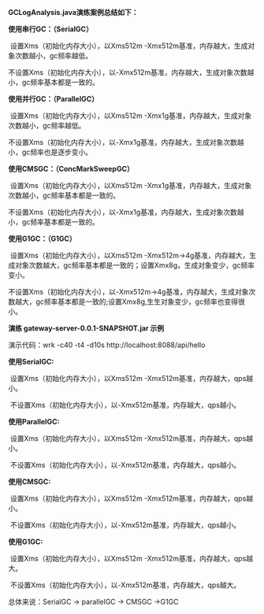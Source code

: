 **GCLogAnalysis.java演练案例总结如下：**

**使用串行GC：（SerialGC）**

​		设置Xms（初始化内存大小），以Xms512m -Xmx512m基准，内存越大，生成对象次数越小，gc频率越低。

​		不设置Xms（初始化内存大小），以-Xmx512m基准，内存越大，生成对象次数越小，gc频率基本都是一致的。

**使用并行GC：（ParallelGC）**

​		设置Xms（初始化内存大小），以Xms512m -Xmx1g基准，内存越大，生成对象次数越小，gc频率越低。

​		不设置Xms（初始化内存大小），以-Xmx1g基准，内存越大，生成对象次数越小，gc频率也是逐步变小。

**使用CMSGC：（ConcMarkSweepGC）**

​		设置Xms（初始化内存大小），以Xms512m -Xmx1g基准，内存越大，生成对象次数越小，gc频率基本都是一致的。

​		不设置Xms（初始化内存大小），以-Xmx1g基准，内存越大，生成对象次数越小，gc频率基本都是一致的。

**使用G1GC：（G1GC）**

​		设置Xms（初始化内存大小），以Xms512m -Xmx512m->4g基准，内存越大，生成对象次数越大，gc频率基本都是一致的；设置Xmx8g，生成对象变少，gc频率变小。

​		不设置Xms（初始化内存大小），以-Xmx512m->4g基准，内存越大，生成对象次数越大，gc频率基本都是一致的;设置Xmx8g,生生对象变少，gc频率也变得很小。



**演练 gateway-server-0.0.1-SNAPSHOT.jar 示例**

演示代码：wrk -c40 -t4 -d10s http://localhost:8088/api/hello

**使用SerialGC:**

​		设置Xms（初始化内存大小），以Xms512m -Xmx512m基准，内存越大，qps越小。

​		不设置Xms（初始化内存大小），以-Xmx512m基准，内存越大，qps越小。

**使用ParallelGC:**

​		设置Xms（初始化内存大小），以Xms512m -Xmx512m基准，内存越大，qps越小。

​		不设置Xms（初始化内存大小），以-Xmx512m基准，内存越大，qps越小。

**使用CMSGC:**

​		设置Xms（初始化内存大小），以Xms512m -Xmx512m基准，内存越大，qps越小。

​		不设置Xms（初始化内存大小），以-Xmx512m基准，内存越大，qps越小。

**使用G1GC:**

​		设置Xms（初始化内存大小），以Xms512m -Xmx512m基准，内存越大，qps越大。

​		不设置Xms（初始化内存大小），以-Xmx512m基准，内存越大，qps越大。



总体来说：SerialGC -> parallelGC -> CMSGC ->G1GC